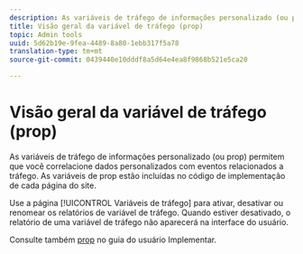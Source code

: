 ```yaml
---
description: As variáveis de tráfego de informações personalizado (ou prop) permitem que você correlacione dados personalizados com eventos relacionados a tráfego. As variáveis de prop estão incluídas no código de implementação de cada página do site.
title: Visão geral da variável de tráfego (prop)
topic: Admin tools
uuid: 5d62b19e-9fea-4489-8a80-1ebb317f5a78
translation-type: tm+mt
source-git-commit: 0439440e10dddf8a5d64e4ea8f9868b521e5ca20

---
```



# Visão geral da variável de tráfego (prop)

As variáveis de tráfego de informações personalizado (ou prop) permitem que você correlacione dados personalizados com eventos relacionados a tráfego. As variáveis de prop estão incluídas no código de implementação de cada página do site.

Use a página [!UICONTROL Variáveis de tráfego] para ativar, desativar ou renomear os relatórios de variável de tráfego. Quando estiver desativado, o relatório de uma variável de tráfego não aparecerá na interface do usuário.

Consulte também [prop](../../../implement/vars/page-vars/prop.md) no guia do usuário Implementar.
